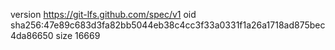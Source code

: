 version https://git-lfs.github.com/spec/v1
oid sha256:47e89c683d3fa82bb5044eb38c4cc3f33a0331f1a26a1718ad875bec4da86650
size 16669

